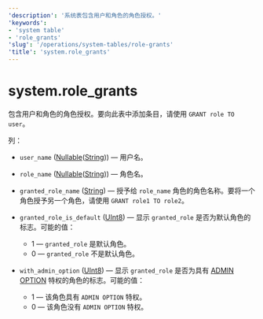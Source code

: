 ```yaml
---
'description': '系统表包含用户和角色的角色授权。'
'keywords':
- 'system table'
- 'role_grants'
'slug': '/operations/system-tables/role-grants'
'title': 'system.role_grants'
---
```



# system.role_grants

包含用户和角色的角色授权。要向此表中添加条目，请使用 `GRANT role TO user`。

列：

- `user_name` ([Nullable](../../sql-reference/data-types/nullable.md)([String](../../sql-reference/data-types/string.md))) — 用户名。

- `role_name` ([Nullable](../../sql-reference/data-types/nullable.md)([String](../../sql-reference/data-types/string.md))) — 角色名。

- `granted_role_name` ([String](../../sql-reference/data-types/string.md)) — 授予给 `role_name` 角色的角色名称。要将一个角色授予另一个角色，请使用 `GRANT role1 TO role2`。

- `granted_role_is_default` ([UInt8](/sql-reference/data-types/int-uint#integer-ranges)) — 显示 `granted_role` 是否为默认角色的标志。可能的值：
    - 1 — `granted_role` 是默认角色。
    - 0 — `granted_role` 不是默认角色。

- `with_admin_option` ([UInt8](/sql-reference/data-types/int-uint#integer-ranges)) — 显示 `granted_role` 是否为具有 [ADMIN OPTION](/sql-reference/statements/grant#admin-option) 特权的角色的标志。可能的值：
    - 1 — 该角色具有 `ADMIN OPTION` 特权。
    - 0 — 该角色没有 `ADMIN OPTION` 特权。
